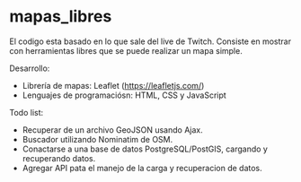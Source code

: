 # mapas_libres
El codigo esta basado en lo que sale del live de Twitch. Consiste en mostrar con herramientas libres que se puede realizar un mapa simple.

Desarrollo:
- Librería de mapas: Leaflet (https://leafletjs.com/)
- Lenguajes de programaciósn: HTML, CSS y JavaScript

Todo list:
- Recuperar de un archivo GeoJSON usando Ajax.
- Buscador utilizando Nominatim de OSM.
- Conactarse a una base de datos PostgreSQL/PostGIS, cargando y recuperando datos.
- Agregar API pata el manejo de la carga y recuperacion de datos.